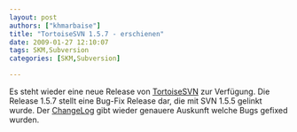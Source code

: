 ```yaml
---
layout: post
authors: ["khmarbaise"]
title: "TortoiseSVN 1.5.7 - erschienen"
date: 2009-01-27 12:10:07
tags: SKM,Subversion
categories: [SKM,Subversion]

---
```

Es steht wieder eine neue Release von <a href="http://tortoisesvn.net">TortoiseSVN</a> zur Verfügung. Die Release 1.5.7 stellt eine Bug-Fix Release dar, die mit SVN 1.5.5 gelinkt wurde. Der <a href="http://sourceforge.net/project/shownotes.php?release_id=656074">ChangeLog</a> gibt wieder genauere Auskunft welche Bugs gefixed wurden.
